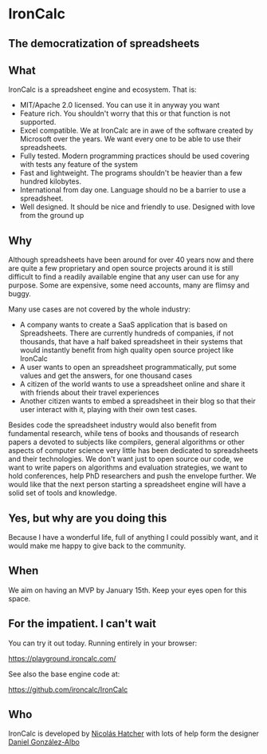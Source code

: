 # IronCalc
## The democratization of spreadsheets


## What

IronCalc is a spreadsheet engine and ecosystem. That is:

* MIT/Apache 2.0 licensed. You can use it in anyway you want
* Feature rich. You shouldn't worry that this or that function is not supported.
* Excel compatible. We at IronCalc are in awe of the software created by Microsoft over the years. We want every one to be able to use their spreadsheets.
* Fully tested. Modern programming practices should be used covering with tests any feature of the system
* Fast and lightweight. The programs shouldn't be heavier than a few hundred kilobytes.
* International from day one. Language should no be a barrier to use a spreadsheet.
* Well designed. It should be nice and friendly to use. Designed with love from the ground up


## Why

Although spreadsheets have been around for over 40 years now and there are quite a few proprietary and open source projects around it is still difficult to find a readily available engine that any user can use for any purpose. Some are expensive, some need accounts, many are flimsy and buggy.

Many use cases are not covered by the whole industry:

* A company wants to create a SaaS application that is based on Spreadsheets. There are currently hundreds of companies, if not thousands, that have a half baked spreadsheet in their systems that would instantly benefit from high quality open source project like IronCalc
* A user wants to open an spreadsheet programmatically, put some values and get the answers, for one thousand cases
* A citizen of the world wants to use a spreadsheet online and share it with friends about their travel experiences
* Another citizen wants to embed a spreadsheet in their blog so that their user interact with it, playing with their own test cases.

Besides code the spreadsheet industry would also benefit from fundamental research, while tens of books and thousands of research papers a devoted to subjects like compilers, general algorithms or other aspects of computer science very little has been dedicated to spreadsheets and their technologies. We don't want just to open source our code, we want to write papers on algorithms and evaluation strategies, we want to hold conferences, help PhD researchers and push the envelope further. We would like that the next person starting a spreadsheet engine will have a solid set of tools and knowledge.

## Yes, but why are you doing this

Because I have a wonderful life, full of anything I could possibly want, and it would make me happy to give back to the community.


## When

We aim on having an MVP by January 15th. Keep your eyes open for this space.


## For the impatient. I can't wait

You can try it out today. Running entirely in your browser:

https://playground.ironcalc.com/

See also the base engine code at:

https://github.com/ironcalc/IronCalc


## Who

IronCalc is developed by [Nicolás Hatcher](https://wwww.nhatcher.com) with lots of help form the designer [Daniel González-Albo](https://www.dg-ac.com/)
